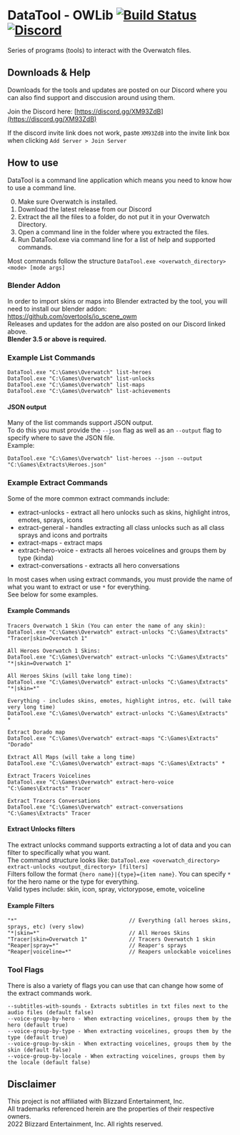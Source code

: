 # DataTool - OWLib [![Build Status](https://github.com/overtools/OWLib/actions/workflows/dotnet.yml/badge.svg)](https://github.com/overtools/OWLib/actions/workflows/dotnet.yml) [![Discord](https://img.shields.io/discord/346445737367699456.svg?label=&logo=discord&logoColor=ffffff&color=7389D8&labelColor=6A7EC2)](https://discord.gg/XM93ZdB)

Series of programs (tools) to interact with the Overwatch files.

## Downloads & Help
Downloads for the tools and updates are posted on our Discord where you can also find support and disccusion around using them.

Join the Discord here: [https://discord.gg/XM93ZdB](https://discord.gg/XM93ZdB)

If the discord invite link does not work, paste `XM93ZdB` into the invite link box when clicking `Add Server > Join Server`

## How to use
DataTool is a command line application which means you need to know how to use a command line.

0. Make sure Overwatch is installed.
1. Download the latest release from our Discord
2. Extract the all the files to a folder, do not put it in your Overwatch Directory.
3. Open a command line in the folder where you extracted the files.
4. Run DataTool.exe via command line for a list of help and supported commands.

Most commands follow the structure `DataTool.exe <overwatch_directory> <mode> [mode args]`

### Blender Addon
In order to import skins or maps into Blender extracted by the tool, you will need to install our blender addon: https://github.com/overtools/io_scene_owm<br>
Releases and updates for the addon are also posted on our Discord linked above.<br>
**Blender 3.5 or above is required.**

### Example List Commands
```
DataTool.exe "C:\Games\Overwatch" list-heroes
DataTool.exe "C:\Games\Overwatch" list-unlocks
DataTool.exe "C:\Games\Overwatch" list-maps
DataTool.exe "C:\Games\Overwatch" list-achievements
```

#### JSON output
Many of the list commands support JSON output.<br>
To do this you must provide the `--json` flag as well as an `--output` flag to specify where to save the JSON file.<br>
Example:
```
DataTool.exe "C:\Games\Overwatch" list-heroes --json --output "C:\Games\Extracts\Heroes.json"
```

### Example Extract Commands

Some of the more common extract commands include:
 * extract-unlocks - extract all hero unlocks such as skins, highlight intros, emotes, sprays, icons
 * extract-general - handles extracting all class unlocks such as all class sprays and icons and portraits
 * extract-maps - extract maps
 * extract-hero-voice - extracts all heroes voicelines and groups them by type (kinda)
 * extract-conversations - extracts all hero conversations

In most cases when using extract commands, you must provide the name of what you want to extract or use `*` for everything.<br>
See below for some examples.

#### Example Commands
```
Tracers Overwatch 1 Skin (You can enter the name of any skin):
DataTool.exe "C:\Games\Overwatch" extract-unlocks "C:\Games\Extracts" "Tracer|skin=Overwatch 1"

All Heroes Overwatch 1 Skins:
DataTool.exe "C:\Games\Overwatch" extract-unlocks "C:\Games\Extracts" "*|skin=Overwatch 1"

All Heroes Skins (will take long time):
DataTool.exe "C:\Games\Overwatch" extract-unlocks "C:\Games\Extracts" "*|skin=*"

Everything - includes skins, emotes, highlight intros, etc. (will take very long time)
DataTool.exe "C:\Games\Overwatch" extract-unlocks "C:\Games\Extracts" *

Extract Dorado map
DataTool.exe "C:\Games\Overwatch" extract-maps "C:\Games\Extracts" "Dorado"

Extract All Maps (will take a long time)
DataTool.exe "C:\Games\Overwatch" extract-maps "C:\Games\Extracts" *

Extract Tracers Voicelines
DataTool.exe "C:\Games\Overwatch" extract-hero-voice "C:\Games\Extracts" Tracer

Extract Tracers Conversations
DataTool.exe "C:\Games\Overwatch" extract-conversations "C:\Games\Extracts" Tracer
```

#### Extract Unlocks filters
The extract unlocks command supports extracting a lot of data and you can filter to specifically what you want.<br>
The command structure looks like: `DataTool.exe <overwatch_directory> extract-unlocks <output_directory> [filters]`<br>
Filters follow the format `{hero name}|{type}={item name}`. You can specify `*` for the hero name or the type for everything.<br>
Valid types include: skin, icon, spray, victorypose, emote, voiceline

#### Example Filters
```
"*"                                   // Everything (all heroes skins, sprays, etc) (very slow)
"*|skin=*"                            // All Heroes Skins
"Tracer|skin=Overwatch 1"             // Tracers Overwatch 1 skin
"Reaper|spray=*"                      // Reaper's sprays
"Reaper|voiceline=*"                  // Reapers unlockable voicelines
```

### Tool Flags
There is also a variety of flags you can use that can change how some of the extract commands work.
```
--subtitles-with-sounds - Extracts subtitles in txt files next to the audio files (default false)
--voice-group-by-hero - When extracting voicelines, groups them by the hero (default true)
--voice-group-by-type - When extracting voicelines, groups them by the type (default true)
--voice-group-by-skin - When extracting voicelines, groups them by the skin (default false)
--voice-group-by-locale - When extracting voicelines, groups them by the locale (default false)
```

## Disclaimer
This project is not affiliated with Blizzard Entertainment, Inc.<br>
All trademarks referenced herein are the properties of their respective owners.<br>
2022 Blizzard Entertainment, Inc. All rights reserved.
